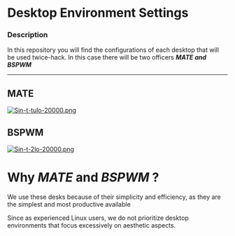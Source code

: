 # Desktop Environment Settings

### Description 
In this repository you will find the configurations of each desktop that will be used twice-hack.
In this case there will be two officers 
***MATE and BSPWM***

<hr>

## MATE

[![Sin-t-tulo-20000.png](https://i.postimg.cc/Fz2k6Wys/Sin-t-tulo-20000.png)](https://postimg.cc/8fmCJbXq)

## BSPWM 

[![Sin-t-2lo-20000.png](https://i.postimg.cc/xC1mNbjY/Sin-t-2lo-20000.png)](https://postimg.cc/2qgyPyBX)

# Why *MATE* and *BSPWM* ?

We use these desks because of their simplicity and efficiency, as they are the simplest and most productive available

Since as experienced Linux users, we do not prioritize desktop environments that focus excessively on aesthetic aspects.

<!-- 
## LXDE 
<img src="https://i.postimg.cc/ZKjcdsy1/Screenshot-from-2023-11-15-14-42-50.png" width="1000" >   
-->

